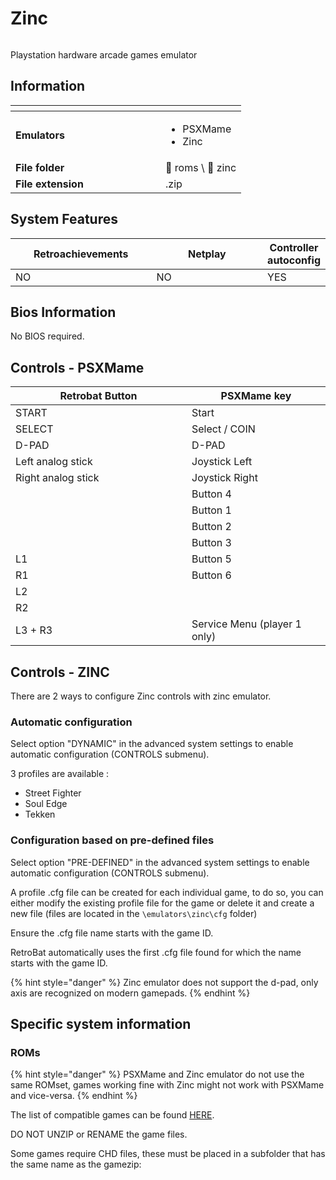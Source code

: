 # Zinc

<div align="left">

<figure><img src="https://github.com/fabricecaruso/es-theme-carbon/blob/master/art/logos/zinc.png?raw=true" alt=""><figcaption></figcaption></figure>

</div>

Playstation hardware arcade games emulator

## Information

<table data-header-hidden><thead><tr><th width="224"></th><th></th></tr></thead><tbody><tr><td><strong>Emulators</strong></td><td><ul><li>PSXMame</li><li>Zinc</li></ul></td></tr><tr><td><strong>File folder</strong></td><td><span data-gb-custom-inline data-tag="emoji" data-code="1f4c2">📂</span> roms \ <span data-gb-custom-inline data-tag="emoji" data-code="1f4c2">📂</span> zinc</td></tr><tr><td><strong>File extension</strong></td><td>.zip</td></tr></tbody></table>

## System Features

<table><thead><tr><th width="256">Retroachievements</th><th width="243">Netplay</th><th>Controller autoconfig</th></tr></thead><tbody><tr><td>NO</td><td>NO</td><td>YES</td></tr></tbody></table>

## Bios Information

No BIOS required.

## Controls - PSXMame

<table><thead><tr><th width="266">Retrobat Button</th><th>PSXMame key</th></tr></thead><tbody><tr><td>START</td><td>Start</td></tr><tr><td>SELECT</td><td>Select / COIN</td></tr><tr><td>D-PAD</td><td>D-PAD</td></tr><tr><td>Left analog stick</td><td>Joystick Left</td></tr><tr><td>Right analog stick</td><td>Joystick Right</td></tr><tr><td><img src="../../../../en/.gitbook/assets/image (45).png" alt=""></td><td>Button 4</td></tr><tr><td><img src="../../../../en/.gitbook/assets/image (27).png" alt=""></td><td>Button 1</td></tr><tr><td><img src="../../../../en/.gitbook/assets/image (13).png" alt=""></td><td>Button 2</td></tr><tr><td><img src="../../../../en/.gitbook/assets/image (47).png" alt=""></td><td>Button 3</td></tr><tr><td>L1</td><td>Button 5</td></tr><tr><td>R1</td><td>Button 6</td></tr><tr><td>L2</td><td></td></tr><tr><td>R2</td><td></td></tr><tr><td>L3 + R3</td><td>Service Menu (player 1 only)</td></tr></tbody></table>

## Controls - ZINC

There are 2 ways to configure Zinc controls with zinc emulator.

### Automatic configuration

Select option "DYNAMIC" in the advanced system settings to enable automatic configuration (CONTROLS submenu).

3 profiles are available :

* Street Fighter
* Soul Edge
* Tekken

### Configuration based on pre-defined files

Select option "PRE-DEFINED" in the advanced system settings to enable automatic configuration (CONTROLS submenu).

A profile .cfg file can be created for each individual game, to do so, you can either modify the existing profile file for the game or delete it and create a new file (files are located in the `\emulators\zinc\cfg` folder)

Ensure the .cfg file name starts with the game ID.

RetroBat automatically uses the first .cfg file found for which the name starts with the game ID.

{% hint style="danger" %}
Zinc emulator does not support the d-pad, only axis are recognized on modern gamepads.
{% endhint %}

## Specific system information

### ROMs

{% hint style="danger" %}
PSXMame and Zinc emulator do not use the same ROMset, games working fine with Zinc might not work with PSXMame and vice-versa.
{% endhint %}

The list of compatible games can be found [HERE](https://emulation.gametechwiki.com/index.php/ZiNc).

DO NOT UNZIP or RENAME the game files.

Some games require CHD files, these must be placed in a subfolder that has the same name as the gamezip:

<div align="left">

<figure><img src="https://i.imgur.com/w68hUHc.png" alt=""><figcaption></figcaption></figure>

</div>
